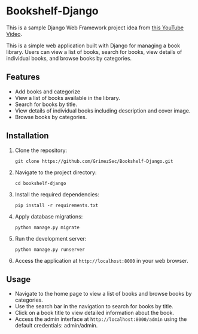 # Bookshelf-Django

This is a sample Django Web Framework project idea from [this YouTube Video](https://www.youtube.com/watch?v=hbx39adciac).

This is a simple web application built with Django for managing a book library. Users can view a list of books, search for books, view details of individual books, and browse books by categories.

## Features
- Add books and categorize
- View a list of books available in the library.
- Search for books by title.
- View details of individual books including description and cover image.
- Browse books by categories.

## Installation

1. Clone the repository:

    ```
    git clone https://github.com/GrimezSec/Bookshelf-Django.git
    ```

2. Navigate to the project directory:

    ```
    cd bookshelf-django
    ```

3. Install the required dependencies:

    ```
    pip install -r requirements.txt
    ```

4. Apply database migrations:

    ```
    python manage.py migrate
    ```

5. Run the development server:

    ```
    python manage.py runserver
    ```

6. Access the application at `http://localhost:8000` in your web browser.

## Usage

- Navigate to the home page to view a list of books and browse books by categories.
- Use the search bar in the navigation to search for books by title.
- Click on a book title to view detailed information about the book.
- Access the admin interface at `http://localhost:8000/admin` using the default credentials: admin/admin.

